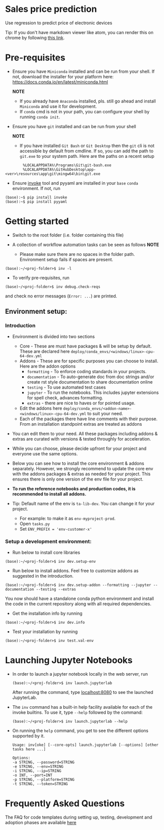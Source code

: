 # Sales price prediction

Use regression to predict price of electronic devices

Tip: If you don't have markdown viewer like atom, you can render this on chrome by following [this link](https://imagecomputing.net/damien.rohmer/teaching/general/markdown_viewer/index.html).

# Pre-requisites

* Ensure you have `Miniconda` installed and can be run from your shell. If not, download the installer for your platform here: https://docs.conda.io/en/latest/miniconda.html

     **NOTE**
     
     * If you already have `Anaconda` installed, pls. still go ahead and install `Miniconda` and use it for development. 
     * If `conda` cmd is not in your path, you can configure your shell by running `conda init`. 


* Ensure you have `git` installed and can be run from your shell

     **NOTE**
     
     * If you have installed `Git Bash` or `Git Desktop` then the `git` cli is not accessible by default from cmdline. 
       If so, you can add the path to `git.exe` to your system path. Here are the paths on a recent setup
      
```
        %LOCALAPPDATA%\Programs\Git\git-bash.exe
        %LOCALAPPDATA%\GitHubDesktop\app-<ver>\resources\app\git\mingw64\bin\git.exe
```

* Ensure [invoke](http://www.pyinvoke.org/index.html) tool and pyyaml are installed in your `base` `conda` environment. If not, run

```
(base):~$ pip install invoke
(base):~$ pip install pyyaml
```

# Getting started

* Switch to the root folder (i.e. folder containing this file)
* A collection of workflow automation tasks can be seen as follows
    **NOTE**
     
     * Please make sure there are no spaces in the folder path. Environment setup fails if spaces are present.

```
(base):~/<proj-folder>$ inv -l
```

* To verify pre-requisites, run

```
(base)~/<proj-folder>$ inv debug.check-reqs
```

and check no error messages (`Error: ...`) are printed.


## Environment setup:

### Introduction
* Environment is divided into two sections

    * Core - These are must have packages & will be setup by default. These are declared here `deploy/conda_envs/<windows/linux>-cpu-64-dev.yml`
    * Addons - These are for specific purposes you can choose to install. Here are the addon options
        * `formatting` - To enforce coding standards in your projects.
        * `documentation` - To auto-generate doc from doc strings and/or create rst style documentation to share documentation online
        * `testing` - To use automated test cases
        * `jupyter` - To run the notebooks. This includes jupyter extensions for spell check, advances formatting.
        * `extras` - there are nice to haves or for pointed usage.
    * Edit the addons here `deploy/conda_envs/<addon-name>-<windows/linux>-cpu-64-dev.yml` to suit your need.
    * Each of the packages there have line comments with their purpose. From an installation standpoint extras are treated as addons
* You can edit them to your need. All these packages including addons & extras are curated with versions & tested throughly for acceleration.
* While you can choose, please decide upfront for your project and everyone use the same options.
* Below you can see how to install the core environment & addons separately. However, we strongly recommend to update the core env with the addons packages & extras as needed for your project. This ensures there is only one version of the env file for your project.
* **To run the reference notebooks and production codes, it is recommended to install all addons.**
* Tip: Default name of the env is `ta-lib-dev`. You can change it for your project.
    * For example: to make it as `env-myproject-prod`.
    * Open `tasks.py`
    * Set `ENV_PREFIX = 'env-customer-x'`

### Setup a development environment:

* Run below to install core libraries
```
(base):~/<proj-folder>$ inv dev.setup-env
```

* Run below to install addons. Feel free to customize addons as suggested in the introduction.
```
(base):~/<proj-folder>$ inv dev.setup-addon --formatting --jupyter --documentation --testing --extras
```


You now should have a standalone conda python environment and install the code in the current repository along with all required dependencies.

* Get the installation info by running
```
(base):~/<proj-folder>$ inv dev.info
```

* Test your installation by running
```
(base):~/<proj-folder>$ inv test.val-env
```

# Launching Jupyter Notebooks

- In order to launch a jupyter notebook locally in the web server, run

    ```
    (base):~/<proj-folder>$ inv launch.jupyterlab
    ```
     After running the command, type [localhost:8080](localhost:8080) to see the launched JupyterLab.
     
- The `inv` command has a built-in help facility available for each of the invoke builtins. To use it, type `--help` followed by the command:
    ```
    (base):~/<proj-folder>$ inv launch.jupyterlab --help
    ```
- On running the ``help`` command, you get to see the different options supported by it.

    ```
    Usage: inv[oke] [--core-opts] launch.jupyterlab [--options] [other tasks here ...]

    Options:
    -a STRING, --password=STRING
    -e STRING, --env=STRING
    -i STRING, --ip=STRING
    -o INT, --port=INT
    -p STRING, --platform=STRING
    -t STRING, --token=STRING
    ```

# Frequently Asked Questions

The FAQ for code templates during setting up, testing, development and adoption phases are available 
[here](https://docs.google.com/document/d/1vdRhHHdPOzYNnEHKaoZgztGNd0PnsP5XaEJlDNHxrQ0/edit?usp=sharing)
